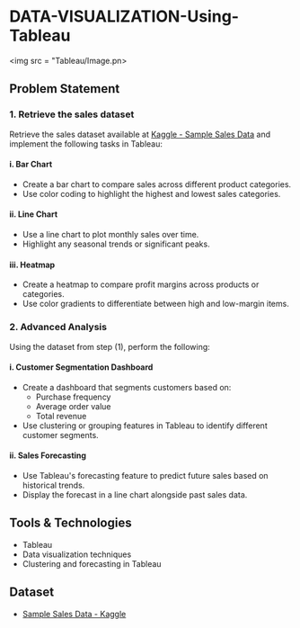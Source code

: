 # DATA-VISUALIZATION-Using-Tableau
<img src = "Tableau/Image.pn>
## Problem Statement

### 1. Retrieve the sales dataset
Retrieve the sales dataset available at [Kaggle - Sample Sales Data](https://www.kaggle.com/datasets/kyanyoga/sample-sales-data) and implement the following tasks in Tableau:

#### i. Bar Chart
- Create a bar chart to compare sales across different product categories.
- Use color coding to highlight the highest and lowest sales categories.

#### ii. Line Chart
- Use a line chart to plot monthly sales over time.
- Highlight any seasonal trends or significant peaks.

#### iii. Heatmap
- Create a heatmap to compare profit margins across products or categories.
- Use color gradients to differentiate between high and low-margin items.

### 2. Advanced Analysis
Using the dataset from step (1), perform the following:

#### i. Customer Segmentation Dashboard
- Create a dashboard that segments customers based on:
  - Purchase frequency
  - Average order value
  - Total revenue
- Use clustering or grouping features in Tableau to identify different customer segments.

#### ii. Sales Forecasting
- Use Tableau's forecasting feature to predict future sales based on historical trends.
- Display the forecast in a line chart alongside past sales data.

## Tools & Technologies
- Tableau
- Data visualization techniques
- Clustering and forecasting in Tableau

## Dataset
- [Sample Sales Data - Kaggle](https://www.kaggle.com/datasets/kyanyoga/sample-sales-data)
